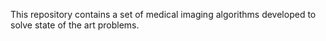 This repository contains a set of medical imaging algorithms
developed to solve state of the art problems. 

